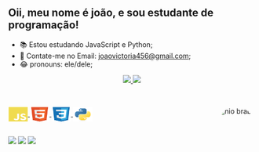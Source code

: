 ## Oii, meu nome é joão, e sou estudante de programação!
- 📚 Estou estudando JavaScript e Python;
- 💌 Contate-me no Email: joaovictoria456@gmail.com;
- 😂 pronouns: ele/dele;


<div align="center">
  <a href="https://github.com/nio0o">
  <img height="165em" src="https://github-readme-stats.vercel.app/api?username=nio0o&show_icons=true&theme=synthwave&include_all_commits=true&count_private=true"/>
  <img height="165em" src="https://github-readme-stats.vercel.app/api/top-langs/?username=nio0o&layout=compact&langs_count=7&theme=synthwave"/>
</div>
  
  
  ##
  
 <div style="display: inline_block"><br>
  <img align="center" alt="Rafa-Js" height="30" width="40" src="https://raw.githubusercontent.com/devicons/devicon/master/icons/javascript/javascript-plain.svg">
  <img align="center" alt="Rafa-HTML" height="30" width="40" src="https://raw.githubusercontent.com/devicons/devicon/master/icons/html5/html5-original.svg">
  <img align="center" alt="Rafa-CSS" height="30" width="40" src="https://raw.githubusercontent.com/devicons/devicon/master/icons/css3/css3-original.svg">
  <img align="center" alt="Rafa-Python" height="30" width="40" src="https://raw.githubusercontent.com/devicons/devicon/master/icons/python/python-original.svg">
  <img align="right" alt="nio brabo" height="200" style="border-radius:70px;" src="https://user-images.githubusercontent.com/74017086/157782455-ce417f01-fe20-44c5-b776-7c48a4682a6c.png">

   ##
   
<div>
  <a href="https://www.instagram.com/victor_costa_r/" target="_blank"><img src="https://img.shields.io/badge/-Instagram-%23E4405F?style=for-the-badge&logo=instagram&logoColor=white" target="_blank"></a>
  <a href = "mailto:joaovictoria456@gmail.com"><img src="https://img.shields.io/badge/-Gmail-%23333?style=for-the-badge&logo=gmail&logoColor=white" target="_blank"></a>
  <a href="https://www.linkedin.com/in/joãorodriguess/" target="_blank"><img src="https://img.shields.io/badge/-LinkedIn-%230077B5?style=for-the-badge&logo=linkedin&logoColor=white" target="_blank"></a> 
</div>

   
